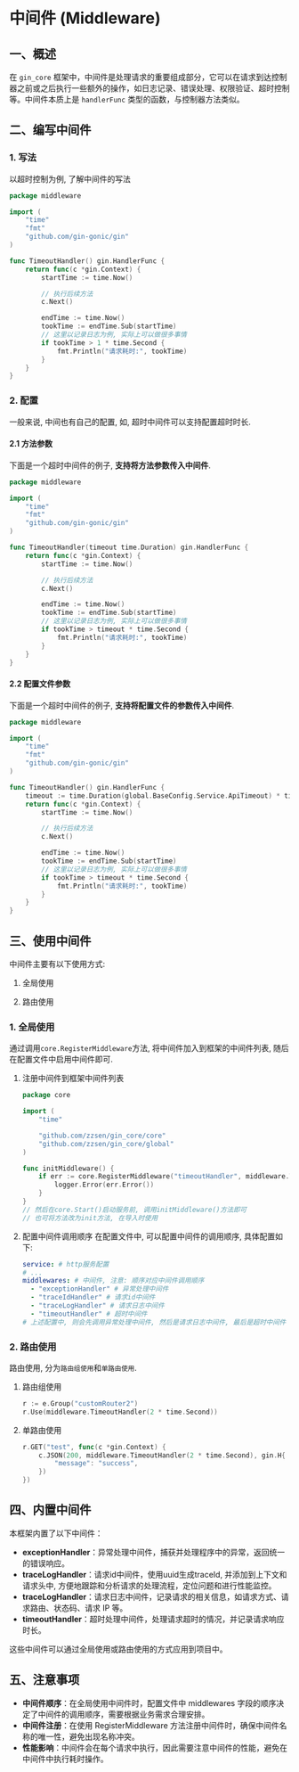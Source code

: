 # 中间件 (Middleware)

## 一、概述
在 `gin_core` 框架中，中间件是处理请求的重要组成部分，它可以在请求到达控制器之前或之后执行一些额外的操作，如日志记录、错误处理、权限验证、超时控制等。中间件本质上是 `handlerFunc` 类型的函数，与控制器方法类似。


## 二、编写中间件

### 1. 写法

以超时控制为例, 了解中间件的写法

```go
package middleware

import (
	"time"
	"fmt"
	"github.com/gin-gonic/gin"
)

func TimeoutHandler() gin.HandlerFunc {
	return func(c *gin.Context) {
		startTime := time.Now()

        // 执行后续方法
		c.Next()

		endTime := time.Now()
		tookTime := endTime.Sub(startTime)
        // 这里以记录日志为例, 实际上可以做很多事情
        if tookTime > 1 * time.Second {
            fmt.Println("请求耗时:", tookTime)
        }
	}
}
```

### 2. 配置

一般来说, 中间也有自己的配置, 如, 超时中间件可以支持配置超时时长.

#### 2.1 方法参数

下面是一个超时中间件的例子, **支持将方法参数传入中间件**.

```go
package middleware

import (
	"time"
	"fmt"
	"github.com/gin-gonic/gin"
)

func TimeoutHandler(timeout time.Duration) gin.HandlerFunc {
	return func(c *gin.Context) {
		startTime := time.Now()

        // 执行后续方法
		c.Next()

		endTime := time.Now()
		tookTime := endTime.Sub(startTime)
        // 这里以记录日志为例, 实际上可以做很多事情
        if tookTime > timeout * time.Second {
            fmt.Println("请求耗时:", tookTime)
        }
	}
}
```

#### 2.2 配置文件参数

下面是一个超时中间件的例子, **支持将配置文件的参数传入中间件**.

```go
package middleware

import (
	"time"
	"fmt"
	"github.com/gin-gonic/gin"
)

func TimeoutHandler() gin.HandlerFunc {
    timeout := time.Duration(global.BaseConfig.Service.ApiTimeout) * time.Second
	return func(c *gin.Context) {
		startTime := time.Now()

        // 执行后续方法
		c.Next()

		endTime := time.Now()
		tookTime := endTime.Sub(startTime)
        // 这里以记录日志为例, 实际上可以做很多事情
        if tookTime > timeout * time.Second {
            fmt.Println("请求耗时:", tookTime)
        }
	}
}
```

## 三、使用中间件

中间件主要有以下使用方式:

1. 全局使用

2. 路由使用

### 1. 全局使用

通过调用`core.RegisterMiddleware`方法, 将中间件加入到框架的中间件列表, 随后在配置文件中启用中间件即可.

1. 注册中间件到框架中间件列表

   ```go
   package core

   import (
       "time"

       "github.com/zzsen/gin_core/core"
       "github.com/zzsen/gin_core/global"
   )

   func initMiddleware() {
       if err := core.RegisterMiddleware("timeoutHandler", middleware.TimeoutHandler); err != nil {
           logger.Error(err.Error())
       }
   }
   // 然后在core.Start()启动服务前, 调用initMiddleware()方法即可
   // 也可将方法改为init方法, 在导入时使用
   ```

2. 配置中间件调用顺序
   在配置文件中, 可以配置中间件的调用顺序, 具体配置如下:

   ```yaml
   service: # http服务配置
   # ...
   middlewares: # 中间件, 注意: 顺序对应中间件调用顺序
     - "exceptionHandler" # 异常处理中间件
     - "traceIdHandler" # 请求id中间件
     - "traceLogHandler" # 请求日志中间件
     - "timeoutHandler" # 超时中间件
   # 上述配置中, 则会先调用异常处理中间件, 然后是请求日志中间件, 最后是超时中间件
   ```

### 2. 路由使用

路由使用, 分为`路由组使用`和`单路由使用`.

1. 路由组使用

   ```go
   r := e.Group("customRouter2")
   r.Use(middleware.TimeoutHandler(2 * time.Second))
   ```

2. 单路由使用

   ```go
   r.GET("test", func(c *gin.Context) {
       c.JSON(200, middleware.TimeoutHandler(2 * time.Second), gin.H{
           "message": "success",
       })
   })
   ```

## 四、内置中间件
本框架内置了以下中间件：
* **exceptionHandler**：异常处理中间件，捕获并处理程序中的异常，返回统一的错误响应。
* **traceLogHandler**：请求id中间件，使用uuid生成traceId, 并添加到上下文和请求头中, 方便地跟踪和分析请求的处理流程，定位问题和进行性能监控。
* **traceLogHandler**：请求日志中间件，记录请求的相关信息，如请求方式、请求路由、状态码、请求 IP 等。
* **timeoutHandler**：超时处理中间件，处理请求超时的情况，并记录请求响应时长。

这些中间件可以通过全局使用或路由使用的方式应用到项目中。

## 五、注意事项
* **中间件顺序**：在全局使用中间件时，配置文件中 middlewares 字段的顺序决定了中间件的调用顺序，需要根据业务需求合理安排。
* **中间件注册**：在使用 RegisterMiddleware 方法注册中间件时，确保中间件名称的唯一性，避免出现名称冲突。
* **性能影响**：中间件会在每个请求中执行，因此需要注意中间件的性能，避免在中间件中执行耗时操作。